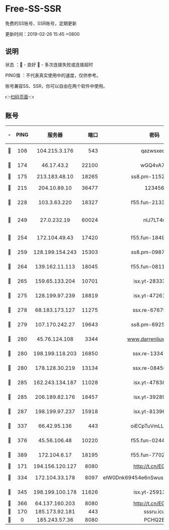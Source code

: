 # Free-SS-SSR

免费的SS账号、SSR账号，定期更新

更新时间：2019-02-26 15:45 +0800

## 说明

状态     ：🙂 - 良好 🙁 - 多次连接失败或连接超时

PING值   ：不代表真实使用中的速度，仅供参考。

账号兼容SS、SSR，你可以自由在两个软件中使用。

👉[扫码页面](https://liesauer.github.io/free-ss-ssr.github.io/)👈

## 账号

|-|PING|服务器|端口|密码|加密方式|区域|
|:----:|:----:|:-----:|-----:|:----:|:----:|:----:|
|🙂|108|104.215.3.176|543|qazwsxedc|aes-256-gcm|JP|
|🙂|174|46.17.43.2|22100|wGQ4vA7D|aes-256-gcm|RU|
|🙂|175|213.183.48.10|18265|ss8.pm-11524914|rc4-md5|RU|
|🙂|215|204.10.89.10|36477|123456|aes-256-cfb|US|
|🙂|228|103.3.63.220|18327|f55.fun-21337727|aes-256-cfb|SG|
|🙂|249|27.0.232.19|60024|nIJ7LT4n|xchacha20-ietf-poly1305|HK|
|🙂|254|172.104.49.43|17420|f55.fun-18495556|aes-256-cfb|SG|
|🙂|259|128.199.154.243|15303|ss8.pm-09872872|aes-256-cfb|SG|
|🙂|264|139.162.11.113|18045|f55.fun-08116553|aes-256-cfb|SG|
|🙂|265|159.65.133.204|10701|isx.yt-28333827|aes-256-cfb|SG|
|🙂|275|128.199.97.239|18819|isx.yt-47261085|aes-256-cfb|SG|
|🙂|278|68.183.173.127|11275|ssx.re-67679470|aes-256-cfb|US|
|🙂|279|107.170.242.27|19643|ss8.pm-69252395|aes-256-cfb|US|
|🙂|280|45.76.124.108|3344|www.darrenliuwei.com|aes-256-cfb|AU|
|🙂|280|198.199.118.203|16850|ssx.re-13347864|aes-256-cfb|US|
|🙂|280|178.128.30.219|13134|ssx.re-08456278|aes-256-cfb|SG|
|🙂|285|162.243.134.187|11028|isx.yt-47838069|aes-256-cfb|US|
|🙂|285|206.189.82.176|18457|isx.yt-39289434|aes-256-cfb|SG|
|🙂|287|198.199.97.237|15918|isx.yt-81396209|aes-256-cfb|US|
|🙂|337|66.42.95.136|443|oiECpTuVmLLxk4Ts|aes-256-cfb|US|
|🙂|376|45.56.106.48|10220|f55.fun-02447573|aes-256-cfb|US|
|🙂|389|172.104.6.17|18195|f55.fun-77023354|aes-256-cfb|US|
|🙂|171|194.156.120.127|8080|http://t.cn/EGJIyrl|rc4-md5|RU|
|🙂|334|172.104.33.178|8097|eIW0Dnk69454e6nSwuspv9DmS201tQ0D|aes-256-cfb|SG|
|🙂|345|198.199.100.178|11626|isx.yt-25913168|aes-256-cfb|US|
|🙂|366|64.137.160.203|8080|http://t.cn/EGJIyrl|rc4-md5|CA|
|🙁|170|185.173.92.181|443|sssru.icu|rc4-md5|RU|
|🙁|0|185.243.57.36|8080|PCHQ2E|rc4-md5|US|
